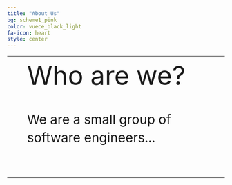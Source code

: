 ```yaml
---
title: "About Us"
bg: scheme1_pink
color: vuece_black_light
fa-icon: heart
style: center
---
```



<table>
  <tr>
    <td rowspan="2">
    <span class="fa-stack subtlecircle" style="font-size:60px; background:rgba(255,166,0,0.1)">
	  <i class="fa fa-smile-o fa-stack-2x text-vuece_black_light"></i>
	</span>
	</td>
	<td style="font-size:60px;text-align:left;">
    	Who are we?
	</td>		
  </tr>
  
   <tr>
		<td style="font-size:30px;line-height:140%;padding:30px;">
	 We are a small group of software engineers...<br><br>
	</td>		
  </tr>
</table>

